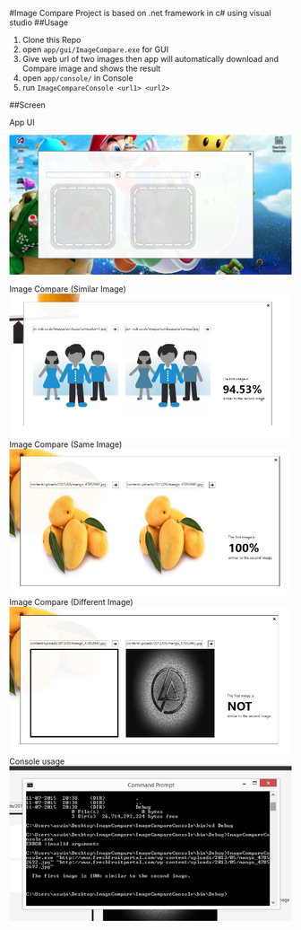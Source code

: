 #Image Compare
Project is based on .net framework in c# using visual studio
##Usage
 1. Clone this Repo
 2. open `app/gui/ImageCompare.exe` for GUI
  1. Give web url of two images then app will automatically download and Compare image and shows the result
 3. open `app/console/` in Console
  1. run  `ImageCompareConsole <url1> <url2>`


##Screen

App UI

![App UI](https://raw.githubusercontent.com/saleeh93/startupbox-image-compare/master/screens/1-ui-compressed.jpg)

Image
Compare (Similar Image)
![Similar Image](https://raw.githubusercontent.com/saleeh93/startupbox-image-compare/master/screens/2-similar.PNG)
Image
Compare (Same Image)
![Same Image](https://raw.githubusercontent.com/saleeh93/startupbox-image-compare/master/screens/4.PNG)
Image
Compare (Different Image)
![Different Image)](https://raw.githubusercontent.com/saleeh93/startupbox-image-compare/master/screens/3-different.PNG)
Console usage
![Console usage](https://raw.githubusercontent.com/saleeh93/startupbox-image-compare/master/screens/console.PNG)
